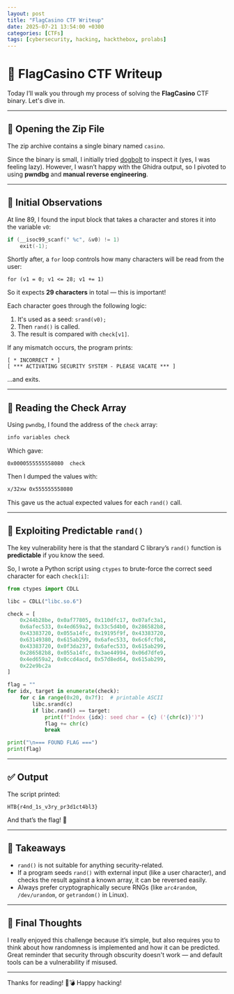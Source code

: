 ```yaml
---
layout: post
title: "FlagCasino CTF Writeup"
date: 2025-07-21 13:54:00 +0300
categories: [CTFs]
tags: [cybersecurity, hacking, hackthebox, prolabs]
---
```


# 🎰 FlagCasino CTF Writeup

Today I’ll walk you through my process of solving the **FlagCasino** CTF binary. Let's dive in.

---

## 📂 Opening the Zip File

The zip archive contains a single binary named `casino`.

Since the binary is small, I initially tried [dogbolt](https://dogbolt.org) to inspect it (yes, I was feeling lazy). However, I wasn’t happy with the Ghidra output, so I pivoted to using **pwndbg** and **manual reverse engineering**.

---

## 🔎 Initial Observations

At line 89, I found the input block that takes a character and stores it into the variable `v0`:

```c
if (__isoc99_scanf(" %c", &v0) != 1)
    exit(-1);
````

Shortly after, a `for` loop controls how many characters will be read from the user:

```
for (v1 = 0; v1 <= 28; v1 += 1)
```

So it expects **29 characters** in total — this is important!

Each character goes through the following logic:

1. It's used as a seed: `srand(v0);`
2. Then `rand()` is called.
3. The result is compared with `check[v1]`.

If any mismatch occurs, the program prints:

```
[ * INCORRECT * ]
[ *** ACTIVATING SECURITY SYSTEM - PLEASE VACATE *** ]
```

…and exits.

---

## 📍 Reading the Check Array

Using `pwndbg`, I found the address of the `check` array:

```bash
info variables check
```

Which gave:

```
0x0000555555558080  check
```

Then I dumped the values with:

```bash
x/32xw 0x555555558080
```

This gave us the actual expected values for each `rand()` call.

---

## 🧠 Exploiting Predictable `rand()`

The key vulnerability here is that the standard C library’s `rand()` function is **predictable** if you know the seed.

So, I wrote a Python script using `ctypes` to brute-force the correct seed character for each `check[i]`:

```python
from ctypes import CDLL

libc = CDLL("libc.so.6")

check = [
    0x244b28be, 0x0af77805, 0x110dfc17, 0x07afc3a1,
    0x6afec533, 0x4ed659a2, 0x33c5d4b0, 0x286582b8,
    0x43383720, 0x055a14fc, 0x19195f9f, 0x43383720,
    0x63149380, 0x615ab299, 0x6afec533, 0x6c6fcfb8,
    0x43383720, 0x0f3da237, 0x6afec533, 0x615ab299,
    0x286582b8, 0x055a14fc, 0x3ae44994, 0x06d7dfe9,
    0x4ed659a2, 0x0ccd4acd, 0x57d8ed64, 0x615ab299,
    0x22e9bc2a
]

flag = ""
for idx, target in enumerate(check):
    for c in range(0x20, 0x7f):  # printable ASCII
        libc.srand(c)
        if libc.rand() == target:
            print(f"Index {idx}: seed char = {c} ('{chr(c)}')")
            flag += chr(c)
            break

print("\n=== FOUND FLAG ===")
print(flag)
```

---

## ✅ Output

The script printed:

```
HTB{r4nd_1s_v3ry_pr3d1ct4bl3}
```

And that’s the flag! 🎉

---

## 🔐 Takeaways

* `rand()` is not suitable for anything security-related.
* If a program seeds `rand()` with external input (like a user character), and checks the result against a known array, it can be reversed easily.
* Always prefer cryptographically secure RNGs (like `arc4random`, `/dev/urandom`, or `getrandom()` in Linux).

---

## 🧠 Final Thoughts

I really enjoyed this challenge because it’s simple, but also requires you to think about how randomness is implemented and how it can be predicted. Great reminder that security through obscurity doesn't work — and default tools can be a vulnerability if misused.

---

Thanks for reading! 🎰💣
Happy hacking!


